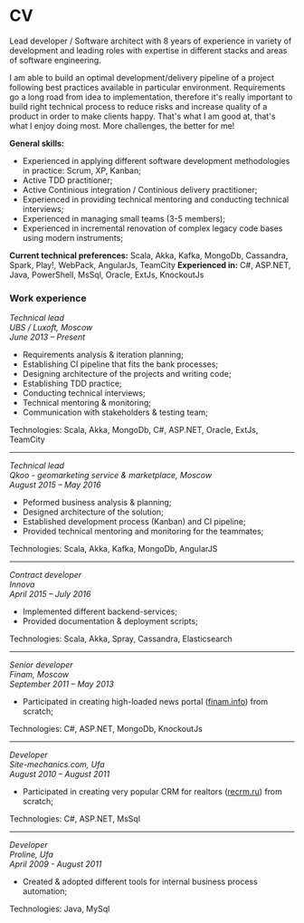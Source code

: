 # CV

Lead developer / Software architect with 8 years of experience in variety of development and leading roles with expertise in different stacks and areas of software engineering.  

I am able to build an optimal development/delivery pipeline of a project following best practices available in particular environment. Requirements go a long road from idea to implementation, therefore it's really important to build right technical process to reduce risks and increase quality of a product in order to make clients happy. That's what I am good at, that's what I enjoy doing most. More challenges, the better for me!

__General skills:__
 * Experienced in applying different software development methodologies in practice: Scrum, XP, Kanban; 
 * Active TDD practitioner; 
 * Active Continious integration / Continious  delivery practitioner; 
 * Experienced in providing technical mentoring  and conducting technical interviews; 
 * Experienced in managing small teams (3-5 members); 
 * Experienced in incremental renovation of complex legacy code bases using modern instruments; 

__Current technical preferences:__
Scala, Akka, Kafka, MongoDb, Cassandra, Spark, Play!, WebPack, AngularJs, TeamCity
__Experienced in:__
C#, ASP.NET, Java, PowerShell,  MsSql, Oracle, ExtJs, KnockoutJs

### Work experience

*Technical lead   
UBS / Luxoft, Moscow   
June 2013 – Present*   

 * Requirements analysis & iteration planning;
 * Establishing CI pipeline that fits the bank processes;
 * Designing architecture of the projects and writing code;
 * Establishing TDD practice; 
 * Conducting technical interviews;
 * Technical mentoring & monitoring;
 * Communication with stakeholders & testing team;

Technologies: Scala, Akka, MongoDb, C#, ASP.NET, Oracle, ExtJs, TeamCity
___

*Technical lead  
Qkoo - geomarketing service & marketplace, Moscow  
August 2015 – May 2016*  

 * Peformed business analysis & planning;
 * Designed architecture of the solution;
 * Established development process (Kanban) and CI pipeline;
 * Provided technical mentoring and monitoring for the teammates;

Technologies: Scala, Akka, Kafka, MongoDb, AngularJS

___

*Contract developer  
Innova  
April 2015 – July 2016*  

 * Implemented different backend-services;
 * Provided documentation & deployment scripts;

Technologies: Scala, Akka, Spray, Cassandra, Elasticsearch

___

*Senior developer  
Finam, Moscow  
September 2011 – May 2013*  

 * Participated in creating high-loaded news portal ([finam.info](http://finam.info/)) from scratch; 
 
Technologies: C#, ASP.NET, MongoDb, KnockoutJs

___

*Developer  
Site-mechanics.com, Ufa  
August 2010 –  August 2011*  

 * Participated in creating very popular CRM for realtors ([recrm.ru](http://recrm.ru/)) from scratch; 

Technologies: C#, ASP.NET, MsSql

___

*Developer  
Proline, Ufa  
April 2009 - August 2011*  
 
 * Created & adopted different tools for internal business process automation;

Technologies: Java, MySql 

